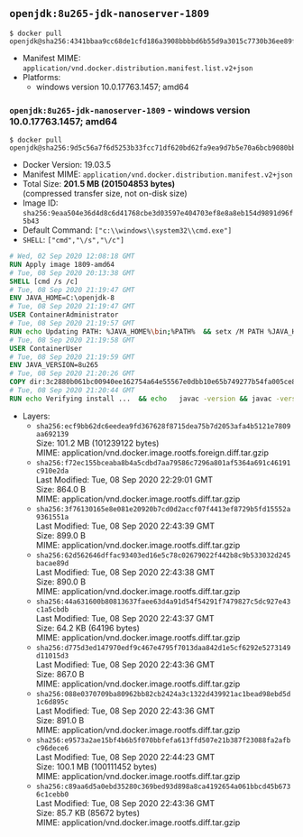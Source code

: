 ## `openjdk:8u265-jdk-nanoserver-1809`

```console
$ docker pull openjdk@sha256:4341bbaa9cc68de1cfd186a3908bbbbd6b55d9a3015c7730b36ee89f66eaf1ee
```

-	Manifest MIME: `application/vnd.docker.distribution.manifest.list.v2+json`
-	Platforms:
	-	windows version 10.0.17763.1457; amd64

### `openjdk:8u265-jdk-nanoserver-1809` - windows version 10.0.17763.1457; amd64

```console
$ docker pull openjdk@sha256:9d5c56a7f6d5253b33fcc71df620bd62fa9ea9d7b5e70a6bcb9080bbffc44d76
```

-	Docker Version: 19.03.5
-	Manifest MIME: `application/vnd.docker.distribution.manifest.v2+json`
-	Total Size: **201.5 MB (201504853 bytes)**  
	(compressed transfer size, not on-disk size)
-	Image ID: `sha256:9eaa504e36d4d8c6d41768cbe3d03597e404703ef8e8a8eb154d9891d96f5b43`
-	Default Command: `["c:\\windows\\system32\\cmd.exe"]`
-	`SHELL`: `["cmd","\/s","\/c"]`

```dockerfile
# Wed, 02 Sep 2020 12:08:18 GMT
RUN Apply image 1809-amd64
# Tue, 08 Sep 2020 20:13:38 GMT
SHELL [cmd /s /c]
# Tue, 08 Sep 2020 21:19:47 GMT
ENV JAVA_HOME=C:\openjdk-8
# Tue, 08 Sep 2020 21:19:47 GMT
USER ContainerAdministrator
# Tue, 08 Sep 2020 21:19:57 GMT
RUN echo Updating PATH: %JAVA_HOME%\bin;%PATH% 	&& setx /M PATH %JAVA_HOME%\bin;%PATH%
# Tue, 08 Sep 2020 21:19:58 GMT
USER ContainerUser
# Tue, 08 Sep 2020 21:19:59 GMT
ENV JAVA_VERSION=8u265
# Tue, 08 Sep 2020 21:20:26 GMT
COPY dir:3c2880b061bc00940ee162754a64e55567e0dbb10e65b749277b54fa005ce8de in C:\openjdk-8 
# Tue, 08 Sep 2020 21:20:44 GMT
RUN echo Verifying install ... 	&& echo   javac -version && javac -version 	&& echo   java -version && java -version
```

-	Layers:
	-	`sha256:ecf9bb62dc6eedea9fd367628f8715dea75b7d2053afa4b5121e7809aa692139`  
		Size: 101.2 MB (101239122 bytes)  
		MIME: application/vnd.docker.image.rootfs.foreign.diff.tar.gzip
	-	`sha256:f72ec155bceaba8b4a5cdbd7aa79586c7296a801af5364a691c46191c910e2da`  
		Last Modified: Tue, 08 Sep 2020 22:29:01 GMT  
		Size: 864.0 B  
		MIME: application/vnd.docker.image.rootfs.diff.tar.gzip
	-	`sha256:3f76130165e8e081e20920b7cd0d2accf07f4413ef8729b5fd15552a9361551a`  
		Last Modified: Tue, 08 Sep 2020 22:43:39 GMT  
		Size: 899.0 B  
		MIME: application/vnd.docker.image.rootfs.diff.tar.gzip
	-	`sha256:62d562646dffac93403ed16e5c78c02679022f442b8c9b533032d245bacae89d`  
		Last Modified: Tue, 08 Sep 2020 22:43:38 GMT  
		Size: 890.0 B  
		MIME: application/vnd.docker.image.rootfs.diff.tar.gzip
	-	`sha256:44a631600b80813637faee63d4a91d54f54291f7479827c5dc927e43c1a5cbdb`  
		Last Modified: Tue, 08 Sep 2020 22:43:37 GMT  
		Size: 64.2 KB (64196 bytes)  
		MIME: application/vnd.docker.image.rootfs.diff.tar.gzip
	-	`sha256:d775d3ed147970edf9c467e4795f7013daa842d1e5cf6292e5273149d11015d3`  
		Last Modified: Tue, 08 Sep 2020 22:43:36 GMT  
		Size: 867.0 B  
		MIME: application/vnd.docker.image.rootfs.diff.tar.gzip
	-	`sha256:088e0370709ba80962bb82cb2424a3c1322d439921ac1bead98ebd5d1c6d895c`  
		Last Modified: Tue, 08 Sep 2020 22:43:36 GMT  
		Size: 891.0 B  
		MIME: application/vnd.docker.image.rootfs.diff.tar.gzip
	-	`sha256:e9573a2ae15bf4b6b5f070bbfefa613ffd507e21b387f23088fa2afbc96dece6`  
		Last Modified: Tue, 08 Sep 2020 22:44:23 GMT  
		Size: 100.1 MB (100111452 bytes)  
		MIME: application/vnd.docker.image.rootfs.diff.tar.gzip
	-	`sha256:c89aa6d5a0ebd35280c369bed93d898a8ca4192654a061bbcd45b6736c1cebb0`  
		Last Modified: Tue, 08 Sep 2020 22:43:36 GMT  
		Size: 85.7 KB (85672 bytes)  
		MIME: application/vnd.docker.image.rootfs.diff.tar.gzip
